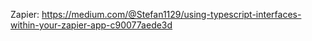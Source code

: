 Zapier:
https://medium.com/@Stefan1129/using-typescript-interfaces-within-your-zapier-app-c90077aede3d
